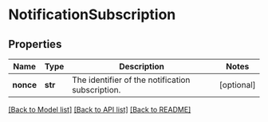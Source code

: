 # NotificationSubscription

## Properties
Name | Type | Description | Notes
------------ | ------------- | ------------- | -------------
**nonce** | **str** | The identifier of the notification subscription. | [optional] 

[[Back to Model list]](../README.md#documentation-for-models) [[Back to API list]](../README.md#documentation-for-api-endpoints) [[Back to README]](../README.md)


